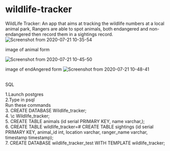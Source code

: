 # wildlife-tracker
WildLife Tracker: An app that aims at tracking the wildlife numbers at a local animal park, Rangers are able to spot animals, both endangered and non-endangered then record them in a sightings record.
![Screenshot from 2020-07-21 10-35-54](https://user-images.githubusercontent.com/63198747/88026336-64eebd80-cb3e-11ea-826d-abc171610386.png)

image of animal form

![Screenshot from 2020-07-21 10-45-50](https://user-images.githubusercontent.com/63198747/88027063-708eb400-cb3f-11ea-9b25-754c45eb4d6f.png)

image of endAngered form
![Screenshot from 2020-07-21 10-48-41](https://user-images.githubusercontent.com/63198747/88027376-d3804b00-cb3f-11ea-9d45-e488a1177ff7.png)

<BR>SQL<BR>
  
  
  
1.Launch postgres<br>
2.Type in psql<br>
Run these commands<br>
3. CREATE DATABASE Wildlife_tracker;<br>
4. \c Wildlife_tracker;<br>
5. CREATE TABLE animals (id serial PRIMARY KEY, name varchar,);<br>
6. CREATE TABLE wildlife_tracker=# CREATE TABLE sightings (id serial PRIMARY KEY, animal_id int, location varchar, ranger_name varchar, timestamp timestamp);<br>
7. CREATE DATABASE wildlife_tracker_test WITH TEMPLATE wildlife_tracker;<br>
